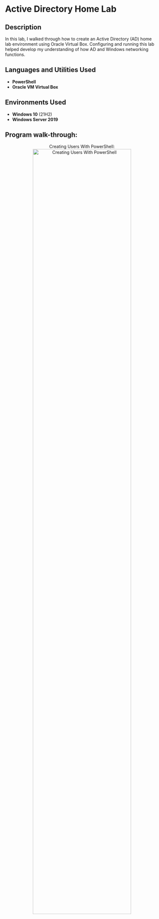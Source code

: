 <h1>Active Directory Home Lab</h1>

<!--
 ### [YouTube Demonstration](https://youtu.be/7eJexJVCqJo)
-->

<h2>Description</h2>
In this lab, I walked through how to create an Active Directory (AD) home lab environment using Oracle Virtual Box. Configuring and running this lab helped develop my understanding of how AD and Windows networking functions.
<br />


<h2>Languages and Utilities Used</h2>

- <b>PowerShell</b> 
- <b>Oracle VM Virtual Box</b>

<h2>Environments Used </h2>

- <b>Windows 10</b> (21H2)
- <b>Windows Server 2019</b>


<h2>Program walk-through:</h2>

<p align="center">
Creating Users With PowerShell:  <br/>
<img src="https://i.imgur.com/LoXy4lz.png" height="80%" width="80%" alt="Creating Users With PowerShell"/>
<br />

<!--
Installing Windows Server 2019: <br/>
<img src="https://i.imgur.com/62TgaWL.png" height="80%" width="80%" alt="Disk Sanitization Steps"/>
<br />
<br />
Configuring Domain Controller (DC):  <br/>
<img src="https://i.imgur.com/tcTyMUE.png" height="80%" width="80%" alt="Disk Sanitization Steps"/>
<br />
<br />
Defining DHCP Scope: <br/>
<img src="https://i.imgur.com/nCIbXbg.png" height="80%" width="80%" alt="Disk Sanitization Steps"/>
<br />
<br />
Configuring DNS:  <br/>
<img src="https://i.imgur.com/cdFHBiU.png" height="80%" width="80%" alt="Disk Sanitization Steps"/>
<br />
<br />
Creating Users With PowerShell:  <br/>
<img src="https://i.imgur.com/JL945Ga.png" height="80%" width="80%" alt="Disk Sanitization Steps"/>
<br />
<br />
Testing User Login:  <br/>
<img src="https://i.imgur.com/K71yaM2.png" height="80%" width="80%" alt="Disk Sanitization Steps"/>
<br />
<br />
The End:  <br/>
<img src="https://i.imgur.com/AeZkvFQ.png" height="80%" width="80%" alt="Disk Sanitization Steps"/>
</p>
--!>

<!--
 ```diff
- text in red
+ text in green
! text in orange
# text in gray
@@ text in purple (and bold)@@
```
--!>
